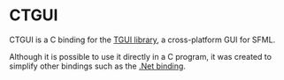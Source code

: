 CTGUI
=====

CTGUI is a C binding for the [TGUI library](https://github.com/texus/TGUI), a cross-platform GUI for SFML.

Although it is possible to use it directly in a C program, it was created to simplify other bindings such as the [.Net binding](https://github.com/texus/TGUI.Net).
